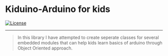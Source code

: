 Kiduino-Arduino for kids
=======

[![License](http://img.shields.io/:license-gpl-blue.svg?style=flat)](http://opensource.org/licenses/GPL-2.0)

---

> In this library I have attempted to create seperate classes for several embedded modules that can help kids learn basics of arduino through Object Oriented approach.
